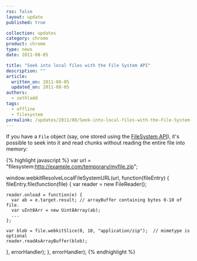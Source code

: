 ```yaml
---
rss: false
layout: update
published: true

collection: updates
category: chrome
product: chrome
type: news
date: 2011-08-05

title: "Seek into local files with the File System API"
description: ""
article:
  written_on: 2011-08-05
  updated_on: 2011-08-05
authors:
  - sethladd
tags:
  - offline
  - filesystem
permalink: /updates/2011/08/Seek-into-local-files-with-the-File-System-API
---
```

If you have a `File` object (say, one stored using the [FileSystem API](http://www.html5rocks.com/en/tutorials/file/filesystem/)), it's possible to seek into it and read chunks without reading the entire file into memory:

{% highlight javascript %}
var url = "filesystem:http://example.com/temporary/myfile.zip";

window.webkitResolveLocalFileSystemURL(url, function(fileEntry) {
  fileEntry.file(function(file) {
    var reader = new FileReader();

    reader.onload = function(e) {
      var ab = e.target.result; // arrayBuffer containing bytes 0-10 of file.
      var uInt8Arr = new Uint8Array(ab);
      ...
    };

    var blob = file.webkitSlice(0, 10, "application/zip");  // mimetype is optional
    reader.readAsArrayBuffer(blob);
  }, errorHandler);
}, errorHandler);
{% endhighlight %}
